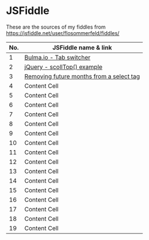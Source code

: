 # JSFiddle
These are the sources of my fiddles from https://jsfiddle.net/user/flosommerfeld/fiddles/

No.  | JSFiddle name & link
------------- | -------------
1  | [Bulma.io - Tab switcher](https://jsfiddle.net/flosommerfeld/g8c3svp4/)
2  | [jQuery - scollTop() example](https://jsfiddle.net/flosommerfeld/2w5eh6an/)
3  | [Removing future months from a select tag](https://jsfiddle.net/flosommerfeld/kxvfvyr6/)
4  | Content Cell
5  | Content Cell
6  | Content Cell
7  | Content Cell
8  | Content Cell
9  | Content Cell
10  | Content Cell
11  | Content Cell
12  | Content Cell
13  | Content Cell
14  | Content Cell
15  | Content Cell
16  | Content Cell
17 | Content Cell
18 | Content Cell
19 | Content Cell
